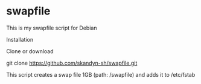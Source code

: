 # swapfile

This is my swapfile script for Debian

Installation

Clone or download

git clone  https://github.com/skandyn-sh/swapfile.git  

This script creates a swap file 1GB (path: /swapfile) and adds it to /etc/fstab
